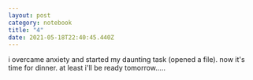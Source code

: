 ```yaml
---
layout: post
category: notebook
title: "4"
date: 2021-05-18T22:40:45.440Z
---
```

i overcame anxiety and started my daunting task (opened a file). now it's time for dinner. at least i'll be ready tomorrow.....